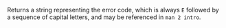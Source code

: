 
Returns a string representing the error code, which is always `E` followed by
a sequence of capital letters, and may be referenced in `man 2 intro`.

